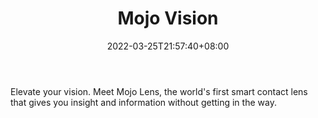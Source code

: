 ﻿---
weight: 
title: "Mojo Vision"
description: "Elevate your vision. Meet Mojo Lens, the world's first smart contact lens that gives you insight and information without getting in the way."
date: 2022-03-25T21:57:40+08:00
lastmod: 2022-03-25T16:45:40+08:00
draft: false
authors: ["Metabd"]
featuredImage: "361.png"
link: "https://www.mojo.vision/"
tags: ["Mojo Vision","AR/VR/MR/XR"]
categories: ["navigation"]
navigation: ["AR/VR/MR/XR"]
lightgallery: true
toc: true
pinned: false
recommend: false
recommend1: false
---
Elevate your vision. Meet Mojo Lens, the world's first smart contact lens that gives you insight and information without getting in the way.
